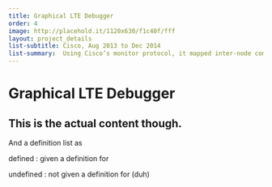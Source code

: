 ```yaml
---
title: Graphical LTE Debugger
order: 4
image: http://placehold.it/1120x630/f1c40f/fff
layout: project_details
list-subtitle: Cisco, Aug 2013 to Dec 2014
list-summary:  Using Cisco’s monitor protocol, it mapped inter-node communication through a network map. Delivered as a solo project.
---
```


# Graphical LTE Debugger

## This is the actual content though.

And a definition list as 

defined
: given a definition for

undefined
: not given a definition for (duh)
